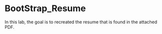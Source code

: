 # BootStrap_Resume
In this lab, the goal is to recreated the resume that is found in the attached PDF.
